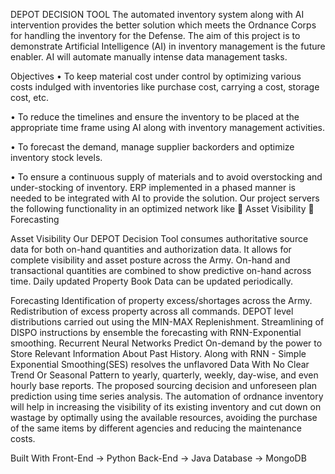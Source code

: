 DEPOT DECISION TOOL
The automated inventory system along with AI intervention provides the better solution which meets the Ordnance Corps for handling the inventory for the Defense. The aim of this project is to demonstrate Artificial Intelligence (AI) in inventory management is the future enabler. AI will automate manually intense data management tasks.

Objectives
• To keep material cost under control by optimizing various costs indulged with inventories like purchase cost, carrying a cost, storage cost, etc.

• To reduce the timelines and ensure the inventory to be placed at the appropriate time frame using AI along with inventory management activities.

• To forecast the demand, manage supplier backorders and optimize inventory stock levels.

• To ensure a continuous supply of materials and to avoid overstocking and under-stocking of inventory. ERP implemented in a phased manner is needed to be integrated with AI to provide the solution. Our project servers the following functionality in an optimized network like  Asset Visibility  Forecasting

Asset Visibility
Our DEPOT Decision Tool consumes authoritative source data for both on-hand quantities and authorization data. It allows for complete visibility and asset posture across the Army. On-hand and transactional quantities are combined to show predictive on-hand across time. Daily updated Property Book Data can be updated periodically.

Forecasting
Identification of property excess/shortages across the Army. Redistribution of excess property across all commands. DEPOT level distributions carried out using the MIN-MAX Replenishment. Streamlining of DISPO instructions by ensemble the forecasting with RNN-Exponential smoothing. Recurrent Neural Networks Predict On-demand by the power to Store Relevant Information About Past History. Along with RNN - Simple Exponential Smoothing(SES) resolves the unflavored Data With No Clear Trend Or Seasonal Pattern to yearly, quarterly, weekly, day-wise, and even hourly base reports. The proposed sourcing decision and unforeseen plan prediction using time series analysis. The automation of ordnance inventory will help in increasing the visibility of its existing inventory and cut down on wastage by optimally using the available resources, avoiding the purchase of the same items by different agencies and reducing the maintenance costs.

Built With
Front-End -> Python
Back-End  -> Java
Database  -> MongoDB
